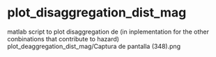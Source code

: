 # plot_disaggregation_dist_mag
matlab script to plot disaggregation de (in inplementation for the other conbinations that contribute to hazard)
plot_deaggregation_dist_mag/Captura de pantalla (348).png
